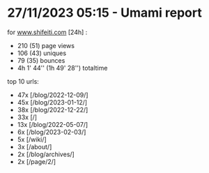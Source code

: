 # 27/11/2023 05:15 - Umami report
for www.shifeiti.com [24h] :

 - 210 (51) page views
 - 106 (43) uniques
 - 79 (35) bounces
 - 4h 1' 44'' (1h 49' 28'') totaltime


top 10 urls:
 - 47x [/blog/2022-12-09/]
 - 45x [/blog/2023-01-12/]
 - 38x [/blog/2022-12-22/]
 - 33x [/]
 - 13x [/blog/2022-05-07/]
 - 6x [/blog/2023-02-03/]
 - 5x [/wiki/]
 - 3x [/about/]
 - 2x [/blog/archives/]
 - 2x [/page/2/]


